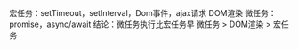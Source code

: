 宏任务：setTimeout，setInterval，Dom事件，ajax请求
DOM渲染
微任务：promise，async/await
结论：微任务执行比宏任务早  微任务 > DOM渲染 > 宏任务